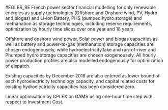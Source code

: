 #EOLES_RE
French power sector financial modelling for only renewable energies as supply technologies (Offshore and Onshore wind, PV, Hydro and biogas) and Li-Ion Battery, PHS (pumped hydro storage) and methanation as storage technologies, including reserve requirements, optimization by hourly time slices over one year and 18 years.

Offshore and onshore wind power, Solar power and biogas capacities as well as battery and power-to-gas (methanation) storage capacities are chosen endogenousely, while hydroelectricity lake and run-of-river and Phumped hydro storage capacities are chosen exogenousely. All hourly power production profiles are also modelled endogenously for optimization of dispatch. 

Existing capacities by December 2018 are also entered as lower bound of each hydroelectricity technology capacity, and capital related costs for existing hydroelectricity capacities has been considered zero.

Linear optimisation by CPLEX on GAMS using one-hour time step with respect to Investment Cost.

